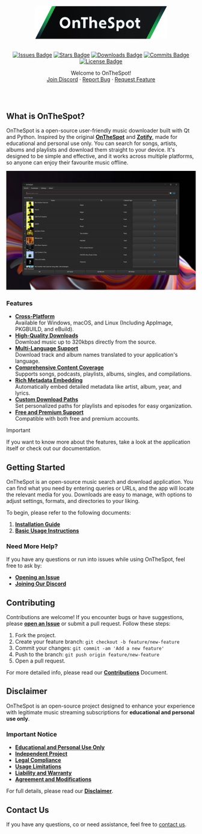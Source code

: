 <div align="center">

<div style="text-align: center;">
  <picture>
    <source media="(prefers-color-scheme: dark)" srcset="assets/01_Logo/Repository-Logo.png">
    <source media="(prefers-color-scheme: light)" srcset="assets/01_Logo/Repository-Logo.png">
    <img src="assets/01_Logo/Repository-Logo.png" alt="Logo of OnTheSpot" width="350px">
  </picture>
</div>

<br>

[![Issues Badge][issues-shield]][issues-url]
[![Stars Badge][stars-shield]][stars-url]
[![Downloads Badge][downloads-shield]][downloads-url]
[![Commits Badge][commits-shield]][commits-url]
[![License Badge][license-shield]][license-url]

   <p>
      Welcome to OnTheSpot!
      <br />
      <a href="https://discord.gg/GCQwRBFPk9">Join Discord</a>
      ·
      <a href="https://github.com/justin025/OnTheSpot/issues/new?assignees=&labels=bug&projects=&template=bug-report.yml">Report Bug</a>
      ·
      <a href="https://github.com/justin025/OnTheSpot/issues/new?assignees=&labels=enhancement&projects=&template=feature_request.yml">Request Feature</a>
   </p>
   <br>
</div>

<br>

## What is OnTheSpot?

OnTheSpot is a open-source user-friendly music downloader built with Qt and Python. Inspired by the original [**OnTheSpot**](https://github.com/casualsnek/onthespot) and [**Zotify**](https://github.com/zotify-dev/zotify), made for educational and personal use only. You can search for songs, artists, albums and playlists and download them straight to your device. It's designed to be simple and effective, and it works across multiple platforms, so anyone can enjoy their favourite music offline.

![OTS_Overview](assets/02_Images/IMG_Overview.png)

### Features

- [**Cross-Platform**](https://www.techopedia.com/definition/17056/cross-platform)<br>Available for Windows, macOS, and Linux (Including AppImage, PKGBUILD, and eBuild).
- [**High-Quality Downloads**](https://www.whathifi.com/advice/high-resolution-audio-everything-you-need-to-know)<br>Download music up to 320kbps directly from the source.
- [**Multi-Language Support**](https://phrase.com/blog/posts/multilingual-customer-support/)<br>Download track and album names translated to your application's language.
- [**Comprehensive Content Coverage**](https://thisisglance.com/blog/why-spotify-is-the-outright-best-music-streaming-app)<br>Supports songs, podcasts, playlists, albums, singles, and compilations.
- [**Rich Metadata Embedding**](https://sonosuite.com/en/blog/what-is-music-metadata-and-why-is-important-to-digital-music/)<br>Automatically embed detailed metadata like artist, album, year, and lyrics.
- [**Custom Download Paths**](https://www.microsoft.com/en-us/microsoft-365/business-insights-ideas/resources/11-ideas-for-how-to-organize-digital-files)<br>Set personalized paths for playlists and episodes for easy organization.
- [**Free and Premium Support**](https://community.spotify.com/t5/Social-Random/What-is-the-difference-between-free-Spotify-and-Premium/td-p/5478479)<br>Compatible with both free and premium accounts.

> [!IMPORTANT]  
> If you want to know more about the features, take a look at the application itself or check out our documentation.

## Getting Started

OnTheSpot is an open-source music search and download application. You can find what you need by entering queries or URLs, and the app will locate the relevant media for you. Downloads are easy to manage, with options to adjust settings, formats, and directories to your liking.

To begin, please refer to the following documents:

1. [**Installation Guide**](documentation/installation.md)
2. [**Basic Usage Instructions**](documentation/usage.md)

### Need More Help?

If you have any questions or run into issues while using OnTheSpot, feel free to ask by:

- [**Opening an Issue**](https://github.com/justin025/onthespot/issues)
- [**Joining Our Discord**](https://discord.gg/GCQwRBFPk9)

## Contributing

Contributions are welcome! If you encounter bugs or have suggestions, please [**open an Issue**](https://github.com/justin025/onthespot/issues) or submit a pull request. Follow these steps:

1. Fork the project.
2. Create your feature branch: `git checkout -b feature/new-feature`
3. Commit your changes: `git commit -am 'Add a new feature'`
4. Push to the branch: `git push origin feature/new-feature`
5. Open a pull request.

For more detailed info, please read our [**Contributions**](documentation/contributing.md) Document.

## Disclaimer

OnTheSpot is an open-source project designed to enhance your experience with legitimate music streaming subscriptions for **educational and personal use only**.

### Important Notice

- [**Educational and Personal Use Only**](documentation/disclaimer.md#1-purpose-and-use)
- [**Independent Project**](documentation/disclaimer.md#2-no-affiliation)
- [**Legal Compliance**](documentation/disclaimer.md#3-legal-compliance)
- [**Usage Limitations**](documentation/disclaimer.md#4-usage-limitations)
- [**Liability and Warranty**](documentation/disclaimer.md#5-liability-and-warranty)
- [**Agreement and Modifications**](documentation/disclaimer.md#6-agreement-and-modifications)

For full details, please read our [**Disclaimer**](documentation/disclaimer.md).

## Contact Us

If you have any questions, co or need assistance, feel free to [contact us](mailto:justin026@protonmail.com).

<!-- Issues Badge -->
[issues-shield]: https://img.shields.io/github/issues/justin025/onthespot?style=flat&label=Issues&labelColor=003366&color=1DB954
[issues-url]: https://github.com/justin025/onthespot/issues
<!-- Stars Badge -->
[stars-shield]: https://img.shields.io/github/stars/justin025/onthespot?style=flat&label=Stars&labelColor=003366&color=1DB954
[stars-url]: https://github.com/justin025/onthespot/stargazers
<!-- Downloads Badge -->
[downloads-shield]: https://img.shields.io/github/downloads/justin025/onthespot/total.svg?style=flat&label=Downloads&labelColor=003366&color=1DB954
[downloads-url]: https://github.com/justin025/onthespot/releases/
<!-- Commits Badge -->
[commits-shield]: https://img.shields.io/github/commit-activity/m/justin025/onthespot?style=flat&label=Commits&labelColor=003366&color=1DB954
[commits-url]: https://github.com/justin025/onthespot/commits/main
<!-- License Badge -->
[license-shield]: https://img.shields.io/github/license/justin025/onthespot?style=flat&label=License&labelColor=003366&color=1DB954
[license-url]: https://github.com/justin025/onthespot/blob/main/LICENSE
